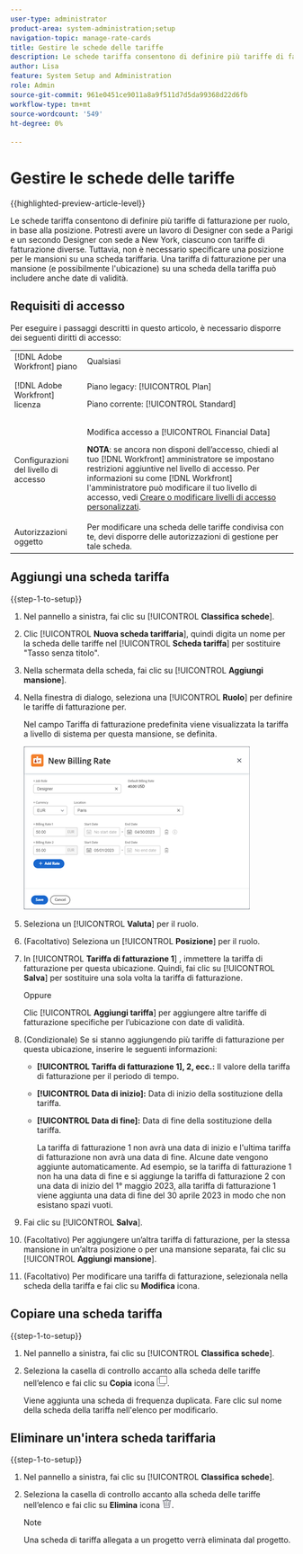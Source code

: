 ```yaml
---
user-type: administrator
product-area: system-administration;setup
navigation-topic: manage-rate-cards
title: Gestire le schede delle tariffe
description: Le schede tariffa consentono di definire più tariffe di fatturazione per ruolo, in base alla posizione.
author: Lisa
feature: System Setup and Administration
role: Admin
source-git-commit: 961e0451ce9011a8a9f511d7d5da99368d22d6fb
workflow-type: tm+mt
source-wordcount: '549'
ht-degree: 0%

---
```


# Gestire le schede delle tariffe

{{highlighted-preview-article-level}}

Le schede tariffa consentono di definire più tariffe di fatturazione per ruolo, in base alla posizione. Potresti avere un lavoro di Designer con sede a Parigi e un secondo Designer con sede a New York, ciascuno con tariffe di fatturazione diverse. Tuttavia, non è necessario specificare una posizione per le mansioni su una scheda tariffaria. Una tariffa di fatturazione per una mansione (e possibilmente l&#39;ubicazione) su una scheda della tariffa può includere anche date di validità.

## Requisiti di accesso

Per eseguire i passaggi descritti in questo articolo, è necessario disporre dei seguenti diritti di accesso:

<table style="table-layout:auto"> 
 <col> 
 <col> 
 <tbody> 
  <tr> 
   <td role="rowheader">[!DNL Adobe Workfront] piano</td> 
   <td>Qualsiasi</td> 
  </tr> 
  <tr> 
   <td role="rowheader">[!DNL Adobe Workfront] licenza</td> 
   <td><p>Piano legacy: [!UICONTROL Plan]</p>
       <p>Piano corrente: [!UICONTROL Standard]</p></td> 
  </tr> 
  <tr> 
   <td role="rowheader">Configurazioni del livello di accesso</td> 
   <td> <p>Modifica accesso a [!UICONTROL Financial Data]</p> <p><b>NOTA</b>: se ancora non disponi dell’accesso, chiedi al tuo [!DNL Workfront] amministratore se impostano restrizioni aggiuntive nel livello di accesso. Per informazioni su come [!DNL Workfront] l'amministratore può modificare il tuo livello di accesso, vedi <a href="../../../administration-and-setup/add-users/configure-and-grant-access/create-modify-access-levels.md" class="MCXref xref">Creare o modificare livelli di accesso personalizzati</a>.</p> </td> 
  </tr> 
  <tr> 
   <td role="rowheader">Autorizzazioni oggetto</td> 
   <td>Per modificare una scheda delle tariffe condivisa con te, devi disporre delle autorizzazioni di gestione per tale scheda.</td> 
  </tr> 
 </tbody> 
</table>

## Aggiungi una scheda tariffa

{{step-1-to-setup}}

1. Nel pannello a sinistra, fai clic su [!UICONTROL **Classifica schede**].
1. Clic [!UICONTROL **Nuova scheda tariffaria**], quindi digita un nome per la scheda delle tariffe nel [!UICONTROL **Scheda tariffa**] per sostituire &quot;Tasso senza titolo&quot;.
1. Nella schermata della scheda, fai clic su [!UICONTROL **Aggiungi mansione**].
1. Nella finestra di dialogo, seleziona una [!UICONTROL **Ruolo**] per definire le tariffe di fatturazione per.

   Nel campo Tariffa di fatturazione predefinita viene visualizzata la tariffa a livello di sistema per questa mansione, se definita.

   ![Finestra di dialogo Nuova tariffa di fatturazione](assets/location-rate-for-rate-card.png)

1. Seleziona un [!UICONTROL **Valuta**] per il ruolo.
1. (Facoltativo) Seleziona un [!UICONTROL **Posizione**] per il ruolo.
1. In [!UICONTROL **Tariffa di fatturazione 1**] , immettere la tariffa di fatturazione per questa ubicazione. Quindi, fai clic su [!UICONTROL **Salva**] per sostituire una sola volta la tariffa di fatturazione.

   Oppure

   Clic [!UICONTROL **Aggiungi tariffa**] per aggiungere altre tariffe di fatturazione specifiche per l’ubicazione con date di validità.

1. (Condizionale) Se si stanno aggiungendo più tariffe di fatturazione per questa ubicazione, inserire le seguenti informazioni:

   * **[!UICONTROL Tariffa di fatturazione 1], 2, ecc.:** Il valore della tariffa di fatturazione per il periodo di tempo.
   * **[!UICONTROL Data di inizio]:** Data di inizio della sostituzione della tariffa.
   * **[!UICONTROL Data di fine]:** Data di fine della sostituzione della tariffa.

     La tariffa di fatturazione 1 non avrà una data di inizio e l&#39;ultima tariffa di fatturazione non avrà una data di fine. Alcune date vengono aggiunte automaticamente. Ad esempio, se la tariffa di fatturazione 1 non ha una data di fine e si aggiunge la tariffa di fatturazione 2 con una data di inizio del 1° maggio 2023, alla tariffa di fatturazione 1 viene aggiunta una data di fine del 30 aprile 2023 in modo che non esistano spazi vuoti.

1. Fai clic su [!UICONTROL **Salva**].
1. (Facoltativo) Per aggiungere un’altra tariffa di fatturazione, per la stessa mansione in un’altra posizione o per una mansione separata, fai clic su [!UICONTROL **Aggiungi mansione**].
1. (Facoltativo) Per modificare una tariffa di fatturazione, selezionala nella scheda della tariffa e fai clic su **Modifica** icona.

## Copiare una scheda tariffa

{{step-1-to-setup}}

1. Nel pannello a sinistra, fai clic su [!UICONTROL **Classifica schede**].
1. Seleziona la casella di controllo accanto alla scheda delle tariffe nell’elenco e fai clic su **Copia** icona ![Icona Copia](assets/copy-icon.png).

   Viene aggiunta una scheda di frequenza duplicata. Fare clic sul nome della scheda della tariffa nell&#39;elenco per modificarlo.

## Eliminare un&#39;intera scheda tariffaria

{{step-1-to-setup}}

1. Nel pannello a sinistra, fai clic su [!UICONTROL **Classifica schede**].
1. Seleziona la casella di controllo accanto alla scheda delle tariffe nell’elenco e fai clic su **Elimina** icona ![Icona Elimina](assets/delete.png).

   >[!NOTE]
   >
   >Una scheda di tariffa allegata a un progetto verrà eliminata dal progetto.
